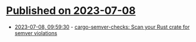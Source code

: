 # [Published on 2023-07-08](index.md)

* [2023-07-08, 09:59:30](https://lobste.rs/s/4zgidm/cargo_semver_checks_scan_your_rust_crate) - [cargo-semver-checks: Scan your Rust crate for semver violations](https://github.com/obi1kenobi/cargo-semver-checks)
